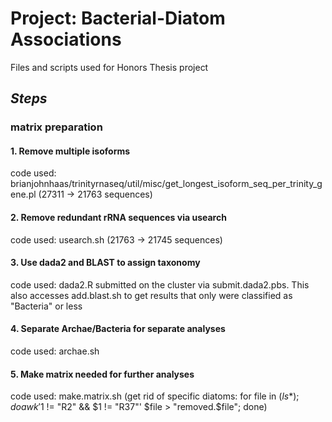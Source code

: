# Project: Bacterial-Diatom Associations
Files and scripts used for Honors Thesis project

## __*Steps*__
### **matrix preparation**
#### 1. Remove multiple isoforms
code used: brianjohnhaas/trinityrnaseq/util/misc/get_longest_isoform_seq_per_trinity_gene.pl (27311 -> 21763 sequences)
#### 2. Remove redundant rRNA sequences via usearch
code used: usearch.sh (21763 -> 21745 sequences)
#### 3. Use dada2 and BLAST to assign taxonomy
code used: dada2.R submitted on the cluster via submit.dada2.pbs. 
           This also accesses add.blast.sh to get results that only
           were classified as "Bacteria" or less
#### 4. Separate Archae/Bacteria for separate analyses
code used: archae.sh
#### 5. Make matrix needed for further analyses
code used: make.matrix.sh (get rid of specific diatoms: for file in $(ls *); do awk '$1 != "R2" && $1 != "R37"' $file > "removed.$file"; done)
